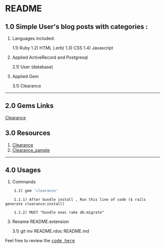 # README

## 1.0 Simple User's blog posts with categories : 

1) Languages included:

	1.1) Ruby 
	1.2) HTML (.erb)
	1.3) CSS
	1.4) Javascript


2) Applied ActiveRecord and Postgresql 

	2.1) User (database)


3) Applied Gem 

	3.1) Clearance 

---

## 2.0 Gems Links 

[Clearance](https://github.com/thoughtbot/clearance)

## <a name="resources"></a> 3.0 Resources 

1. [Clearance](https://github.com/thoughtbot/clearance)
2. [Clearance_sample](http://www.sitepoint.com/simple-rails-authentication-with-clearance/)

---

## 4.0 Usages

1) Commands
```sh
	1.1) gem 'clearance'
```

		1.1.1) After bundle install , Run this line of code ($ rails generate clearance:install)

		1.1.2) MUST "bundle exec rake db:migrate"

3) Rename README.extension 

	3.1) git mv README.rdoc README.md

Feel free to review the <tt>[code here](https://github.com/yclim95/quora_clone_clearance)</tt> 